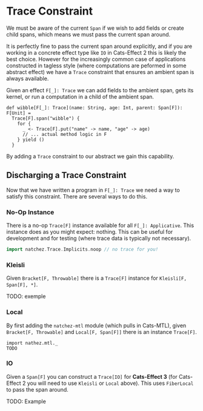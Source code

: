 # Trace Constraint

We must be aware of the current `Span` if we wish to add fields or create child spans, which means we must pass the current span around.

It is perfectly fine to pass the current span around explicitly, and if you are working in a concrete effect type like `IO` in Cats-Effect 2 this is likely the best choice. However for the increasingly common case of applications constructed in tagless style (where computations are peformed in some abstract effect) we have a `Trace` constraint that ensures an ambient span is always available.

Given an effect `F[_]: Trace` we can add fields to the ambient span, gets its kernel, or run a computation in a child of the ambient span.


```scala:mdoc
def wibble[F[_]: Trace](name: String, age: Int, parent: Span[F]): F[Unit] =
  Trace[F].span("wibble") {
    for {
      _ <- Trace[F].put("name" -> name, "age" -> age)
      // ... actual method logic in F
    } yield ()
  }
```

By adding a `Trace` constraint to our abstract we gain this capability.

## Discharging a Trace Constraint

Now that we have written a program in `F[_]: Trace` we need a way to satisfy this constraint. There are several ways to do this.

### No-Op Instance

There is a no-op `Trace[F]` instance available for all `F[_]: Applicative`. This instance does as you might expect: nothing. This can be useful for development and for testing (where trace data is typically not necessary).

```scala
import natchez.Trace.Implicits.noop // no trace for you!
```

### Kleisli

Given `Bracket[F, Throwable]` there is a `Trace[F]` instance for `Kleisli[F, Span[F], *]`.

TODO: exemple

### Local

By first adding the `natchez-mtl` module (which pulls in Cats-MTL), given `Bracket[F, Throwable]` and `Local[F, Span[F]]` there is an instance `Trace[F]`.

```
import nathez.mtl._
TODO
```

### IO

Given a `Span[F]` you can construct a `Trace[IO]` for **Cats-Effect 3** (for Cats-Effect 2 you will need to use `Kleisli` or `Local` above). This uses `FiberLocal` to pass the span around.

TODO: Example
